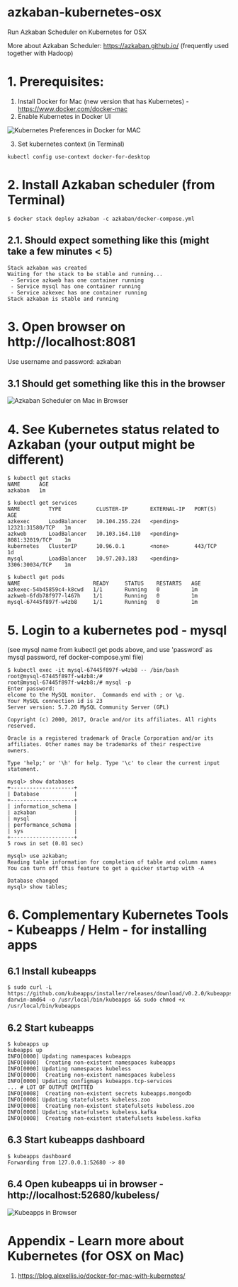 # azkaban-kubernetes-osx
Run Azkaban Scheduler on Kubernetes for OSX

More about Azkaban Scheduler: https://azkaban.github.io/ (frequently used together with Hadoop)

# 1. Prerequisites: 
1. Install Docker for Mac (new version that has Kubernetes) - https://www.docker.com/docker-mac
2. Enable Kubernetes in Docker UI

![Kubernetes Preferences in Docker for MAC](dockermackubernetespreferences.png)

3. Set kubernetes context (in Terminal)
```
kubectl config use-context docker-for-desktop  
```

# 2. Install Azkaban scheduler (from Terminal)
```
$ docker stack deploy azkaban -c azkaban/docker-compose.yml
```

## 2.1. Should expect something like this (might take a few minutes < 5)
```
Stack azkaban was created
Waiting for the stack to be stable and running...
 - Service azkweb has one container running
 - Service mysql has one container running
 - Service azkexec has one container running
Stack azkaban is stable and running
```

# 3. Open browser on http://localhost:8081
Use username and password: azkaban

## 3.1 Should get something like this in the browser

![Azkaban Scheduler on Mac in Browser](azkabanscheduler.png)

# 4. See Kubernetes status related to Azkaban (your output might be different)

```
$ kubectl get stacks
NAME      AGE
azkaban   1m
```

```
$ kubectl get services
NAME         TYPE           CLUSTER-IP       EXTERNAL-IP   PORT(S)           AGE
azkexec      LoadBalancer   10.104.255.224   <pending>     12321:31580/TCP   1m
azkweb       LoadBalancer   10.103.164.110   <pending>     8081:32019/TCP    1m
kubernetes   ClusterIP      10.96.0.1        <none>        443/TCP           1d
mysql        LoadBalancer   10.97.203.183    <pending>     3306:30034/TCP    1m
```

```
$ kubectl get pods
NAME                       READY     STATUS    RESTARTS   AGE
azkexec-54b45859c4-k8cwd   1/1       Running   0          1m
azkweb-6fdb78f977-l467h    1/1       Running   0          1m
mysql-67445f897f-w4zb8     1/1       Running   0          1m
```

# 5. Login to a kubernetes pod - mysql
(see mysql name from kubectl get pods above, and use 'password' as mysql password, ref docker-compose.yml file)
```
$ kubectl exec -it mysql-67445f897f-w4zb8 -- /bin/bash
root@mysql-67445f897f-w4zb8:/#
root@mysql-67445f897f-w4zb8:/# mysql -p
Enter password:  
elcome to the MySQL monitor.  Commands end with ; or \g.
Your MySQL connection id is 23
Server version: 5.7.20 MySQL Community Server (GPL)

Copyright (c) 2000, 2017, Oracle and/or its affiliates. All rights reserved.

Oracle is a registered trademark of Oracle Corporation and/or its
affiliates. Other names may be trademarks of their respective
owners.

Type 'help;' or '\h' for help. Type '\c' to clear the current input statement.

mysql> show databases
+--------------------+
| Database           |
+--------------------+
| information_schema |
| azkaban            |
| mysql              |
| performance_schema |
| sys                |
+--------------------+
5 rows in set (0.01 sec)

mysql> use azkaban;
Reading table information for completion of table and column names
You can turn off this feature to get a quicker startup with -A

Database changed
mysql> show tables;
```

# 6. Complementary Kubernetes Tools - Kubeapps / Helm - for installing apps

## 6.1 Install kubeapps
```
$ sudo curl -L https://github.com/kubeapps/installer/releases/download/v0.2.0/kubeapps-darwin-amd64 -o /usr/local/bin/kubeapps && sudo chmod +x /usr/local/bin/kubeapps
```

## 6.2 Start kubeapps 
```
$ kubeapps up
kubeapps up
INFO[0000] Updating namespaces kubeapps                 
INFO[0000]  Creating non-existent namespaces kubeapps   
INFO[0000] Updating namespaces kubeless                 
INFO[0000]  Creating non-existent namespaces kubeless   
INFO[0000] Updating configmaps kubeapps.tcp-services    
... # LOT OF OUTPUT OMITTED
INFO[0008]  Creating non-existent secrets kubeapps.mongodb 
INFO[0008] Updating statefulsets kubeless.zoo           
INFO[0008]  Creating non-existent statefulsets kubeless.zoo 
INFO[0008] Updating statefulsets kubeless.kafka         
INFO[0008]  Creating non-existent statefulsets kubeless.kafka 
```
## 6.3 Start kubeapps dashboard
```
$ kubeapps dashboard
Forwarding from 127.0.0.1:52680 -> 80
```

## 6.4 Open kubeapps ui in browser - http://localhost:52680/kubeless/
![Kubeapps in Browser](kubeapps.png)

# Appendix - Learn more about Kubernetes (for OSX on Mac)

1. https://blog.alexellis.io/docker-for-mac-with-kubernetes/


